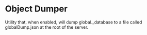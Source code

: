 # Object Dumper
Utility that, when enabled, will dump global._database to a file called globalDump.json at the root of the server.
